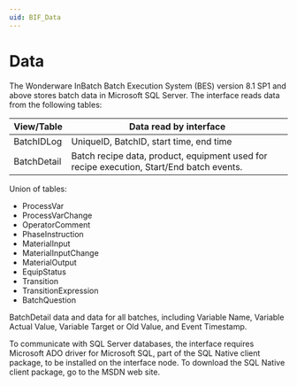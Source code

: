 ```yaml
---
uid: BIF_Data
---
```


# Data

<!-- Customized for WonderWare -->

The Wonderware InBatch Batch Execution System (BES) version 8.1 SP1 and above stores batch data in Microsoft SQL Server. The interface reads data from the following tables:

| View/Table | Data read by interface |
| ---------- | ---------------------- |
| BatchIDLog | UniqueID, BatchID, start time, end time |
| BatchDetail | Batch recipe data, product, equipment used for recipe execution, Start/End batch events. |

Union of tables:

* ProcessVar
* ProcessVarChange
* OperatorComment
* PhaseInstruction
* MaterialInput
* MaterialInputChange
* MaterialOutput
* EquipStatus
* Transition
* TransitionExpression
* BatchQuestion
    
BatchDetail data and data for all batches, including Variable Name, Variable Actual Value, Variable Target or Old Value, and Event Timestamp.

To communicate with SQL Server databases, the interface requires Microsoft ADO driver for Microsoft SQL, part of the SQL Native client package, to be installed on the interface node. To download the SQL Native client package, go to the MSDN web site.
